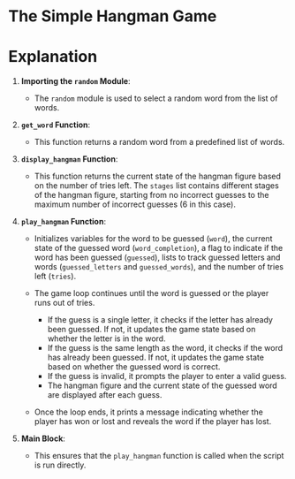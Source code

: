 

# The Simple Hangman Game 


# Explanation

1. **Importing the `random` Module**:
   - The `random` module is used to select a random word from the list of words.

2. **`get_word` Function**:
   - This function returns a random word from a predefined list of words.

3. **`display_hangman` Function**:
   - This function returns the current state of the hangman figure based on the number of tries left. The `stages` list contains different stages of the hangman figure, starting from no incorrect guesses to the maximum number of incorrect guesses (6 in this case).

4. **`play_hangman` Function**:
   - Initializes variables for the word to be guessed (`word`), the current state of the guessed word (`word_completion`), a flag to indicate if the word has been guessed (`guessed`), lists to track guessed letters and words (`guessed_letters` and `guessed_words`), and the number of tries left (`tries`).

   - The game loop continues until the word is guessed or the player runs out of tries.
     - If the guess is a single letter, it checks if the letter has already been guessed. If not, it updates the game state based on whether the letter is in the word.
     - If the guess is the same length as the word, it checks if the word has already been guessed. If not, it updates the game state based on whether the guessed word is correct.
     - If the guess is invalid, it prompts the player to enter a valid guess.
     - The hangman figure and the current state of the guessed word are displayed after each guess.
   
   - Once the loop ends, it prints a message indicating whether the player has won or lost and reveals the word if the player has lost.

5. **Main Block**:
   - This ensures that the `play_hangman` function is called when the script is run directly.

